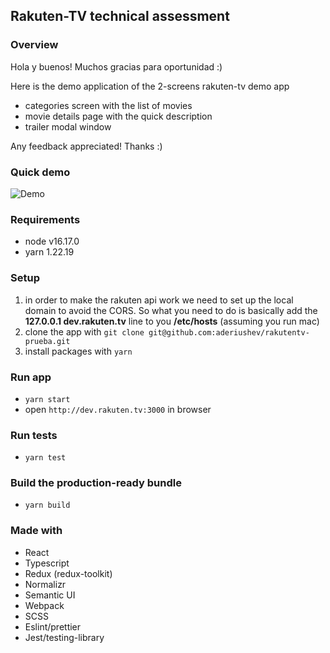 ## Rakuten-TV technical assessment

### Overview
Hola y buenos!
Muchos gracias para oportunidad :)

Here is the demo application of the 2-screens rakuten-tv demo app
- categories screen with the list of movies
- movie details page with the quick description
- trailer modal window

Any feedback appreciated!
Thanks :)

### Quick demo
![Demo](https://github.com/aderiushev/rakutentv-prueba/blob/main/examples/demo.gif)

### Requirements
- node v16.17.0
- yarn 1.22.19

### Setup
1. in order to make the rakuten api work we need to set up the local domain to avoid the CORS.
So what you need to do is basically add the **127.0.0.1 dev.rakuten.tv** line to you **/etc/hosts** (assuming you run mac)
2. clone the app with `git clone git@github.com:aderiushev/rakutentv-prueba.git`
3. install packages with `yarn`

### Run app
- `yarn start`
- open `http://dev.rakuten.tv:3000` in browser

### Run tests
- `yarn test`

### Build the production-ready bundle
- `yarn build`

### Made with
- React
- Typescript
- Redux (redux-toolkit)
- Normalizr
- Semantic UI
- Webpack
- SCSS
- Eslint/prettier
- Jest/testing-library

